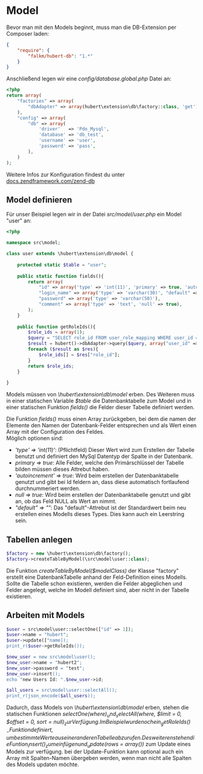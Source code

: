 # Model

Bevor man mit den Models beginnt, muss man die DB-Extension per Composer laden:
```json
{
    "require": {
        "falkm/hubert-db": "1.*"
    }
}
```

Anschließend legen wir eine _config/database.global.php_ Datei an:
```php
<?php
return array(
    "factories" => array(
        "dbAdapter" => array(hubert\extension\db\factory::class, 'get')
    ), 
    "config" => array(
        "db" => array(
            'driver'   => 'Pdo_Mysql',
            'database' => 'db_test',
            'username' => 'user',
            'password' => 'pass',
        ),
    )
);
```

Weitere Infos zur Konfiguration findest du unter [docs.zendframework.com/zend-db](https://docs.zendframework.com/zend-db/)

## Model definieren

Für unser Beispiel legen wir in der Datei _src/model/user.php_ ein Model "user" an:

```php
<?php

namespace src\model;

class user extends \hubert\extension\db\model {
    
    protected static $table = "user";
     
    public static function fields(){
        return array(
            "id" => array('type' => 'int(11)', 'primary' => true, 'autoincrement' => true),
            "login_name" => array('type' => 'varchar(30)', "default" => ""),
            "password" => array('type' => 'varchar(50)'),
            "comment" => array('type' => 'text', 'null' => true),
        );
    }
    
    public function getRoleIds(){
        $role_ids = array(1);
        $query = "SELECT role_id FROM user_role_mapping WHERE user_id = :user_id";
        $result = hubert()->dbAdapter->query($query, array("user_id" => $this->id));
        foreach ($result as $res){
            $role_ids[] = $res["role_id"];
        }
        return $role_ids;
    }
    
}
```

Models müssen von _\hubert\extension\db\model_ erben. Des Weiteren muss in einer statischen Variable _$table_ die Datenbanktabelle zum Model und in einer statischen Funktion _fields()_ die Felder dieser Tabelle definiert werden.    

Die Funktion _fields()_ muss einen Array zurückgeben, bei dem die namen der Elemente den Namen der Datenbank-Felder entsprechen und als Wert einen Array mit der Configuration des Feldes.   
Möglich optionen sind:
- _'type' => 'int(11)'_: (Pflichtfeld) Dieser Wert wird zum Erstellen der Tabelle benutzt und definiert den MySql Datentyp der Spalte in der Datenbank.
- _primary => true_: Alle Felder, welche den Primärschlüssel der Tabelle bilden müssen dieses Attrebut haben.
- _'autoincrement' => true_:  Wird beim erstellen der Datenbanktabelle genutzt und gibt bei Id feldern an, dass diese automatisch fortlaufend durchnummeriert werden.
- _null => true_: Wird beim erstellen der Datenbanktabelle genutzt und gibt an, ob das Feld NULL als Wert an nimmt.
- _"default" => ""_: Das "default"-Attrebut ist der Standardwert beim neu erstellen eines Modells dieses Types. Dies kann auch ein Leerstring sein.

## Tabellen anlegen

```php
$factory = new \hubert\extension\db\factory();
$factory->createTableByModel(\src\model\user::class);
```
Die Funktion _createTableByModel($modelClass)_ der  Klasse "factory" erstellt eine DatenbankTabelle anhand der Feld-Definition eines Modells.
Sollte die Tabelle schon existieren, werden die Felder abgeglichen und Felder angelegt, welche im Modell definiert sind, aber nicht in der Tabelle existieren.

## Arbeiten mit Models

```php
$user = src\model\user::selectOne(["id" => 1]);
$user->name = "hubert";
$user->update(["name]);
print_r($user->getRoleIds());

$new_user = new src\model\user();
$new_user->name = "hubert2";
$new_user->password = "test";
$new_user->insert();
echo "new Users Id: ".$new_user->id;

$all_users = src\model\user::selectAll();
print_r(json_encode($all_users));
```

Dadurch, dass Models von _\hubert\extension\db\model_ erben, stehen die statischen Funktionen _selectOne($where)_ und _selectAll($where, $limit = 0, $offset = 0, $sort = null)_ zur Verfügung. Im Beispiel wurde noch ein _getRoleIds()_-Funktion definiert, um bestimmte Werte aus einer anderen Tabelle ab zu rufen.
Des weiteren stehen die Funtion _insert()_ zum einfügen und _update($rows = array())_ zum Update eines Models zur verfügung. bei der Update-Funktion kann optional auch ein Array mit Spalten-Namen übergeben werden, wenn man nicht alle Spalten des Models updaten möchte.